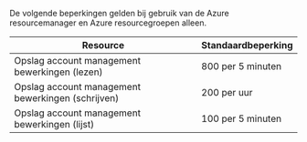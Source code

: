 De volgende beperkingen gelden bij gebruik van de Azure resourcemanager en Azure resourcegroepen alleen.

Resource|Standaardbeperking
---|---
Opslag account management bewerkingen (lezen)|800 per 5 minuten
Opslag account management bewerkingen (schrijven)|200 per uur
Opslag account management bewerkingen (lijst)|100 per 5 minuten
